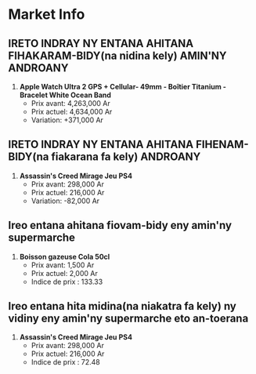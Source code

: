 # Market Info

## IRETO INDRAY NY ENTANA AHITANA FIHAKARAM-BIDY(na nidina kely) AMIN'NY ANDROANY

1. **Apple Watch Ultra 2 GPS + Cellular- 49mm - Boîtier Titanium - Bracelet White Ocean Band**
   - Prix avant: 4,263,000 Ar
   - Prix actuel: 4,634,000 Ar
   - Variation: +371,000 Ar

## IRETO INDRAY NY ENTANA AHITANA FIHENAM-BIDY(na fiakarana fa kely) ANDROANY

1. **Assassin's Creed Mirage Jeu PS4**
   - Prix avant: 298,000 Ar
   - Prix actuel: 216,000 Ar
   - Variation: -82,000 Ar

## Ireo entana ahitana fiovam-bidy eny amin'ny supermarche

1. **Boisson gazeuse Cola 50cl**
   - Prix avant: 1,500 Ar
   - Prix actuel: 2,000 Ar
   - Indice de prix : 133.33

## Ireo entana hita midina(na niakatra fa kely) ny vidiny eny amin'ny supermarche eto an-toerana

1. **Assassin's Creed Mirage Jeu PS4**
   - Prix avant: 298,000 Ar
   - Prix actuel: 216,000 Ar
   - Indice de prix : 72.48

